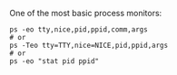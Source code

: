 One of the most basic process monitors:

```
ps -eo tty,nice,pid,ppid,comm,args
# or
ps -Teo tty=TTY,nice=NICE,pid,ppid,args
# or
ps -eo "stat pid ppid"
```
